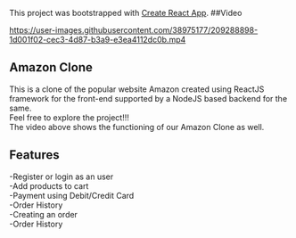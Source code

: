 This project was bootstrapped with [Create React App](https://github.com/facebook/create-react-app).
##Video

https://user-images.githubusercontent.com/38975177/209288898-1d001f02-cec3-4d87-b3a9-e3ea4112dc0b.mp4


## Amazon Clone

This is a clone of the popular website Amazon created using ReactJS framework for the front-end supported by a NodeJS based backend for the same.<br /> Feel free to explore the project!!! <br />
The video above shows the functioning of our Amazon Clone as well.

## Features
-Register or login as an user <br />
-Add products to cart<br />
-Payment using Debit/Credit Card<br />
-Order History<br />
-Creating an order<br />
-Order History<br />


